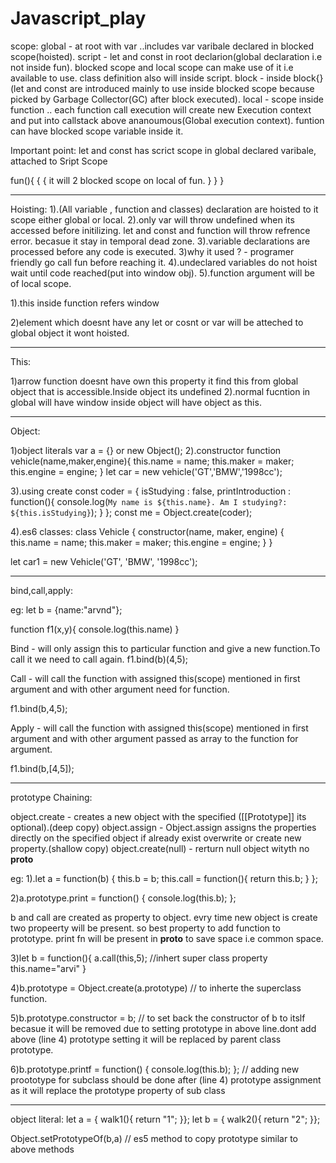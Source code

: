 # Javascript_play

scope:
global - at root with var ..includes var varibale declared in blocked scope(hoisted). 
script - let and const in root declarion(global declaration i.e not inside fun).  blocked scope and local scope can make use of it i.e available to use. class definition also will inside script.
block - inside block{} (let and const are introduced mainly to use inside blocked scope because picked by Garbage Collector(GC) after block executed).
local  - scope inside function .. each function call execution will create new Execution context and put into callstack above ananoumous(Global execution context). funtion can have blocked scope variable inside it.

Important point:
let and const has scrict scope in global declared varibale, attached to Sript Scope

fun(){
    {
        {
            it will 2 blocked scope on local of fun.
        }
    }
}

-------------------------

Hoisting:
1).(All variable , function and classes) declaration are hoisted to it scope either global or local.
2).only var will throw undefined when its accessed before initilizing. let and const and function will throw refrence error. becasue it stay in temporal dead zone.
3).variable declarations are processed before any code is executed.
3)why it used ? - programer friendly go call fun before reaching it.
4).undeclared variables do not hoist wait until code reached(put into window obj).
5).function argument will be of local scope.

1).this inside function refers window 

2)element which doesnt have any let or cosnt or var will be atteched to global object it wont hoisted.

-------------------------

This:

1)arrow function doesnt have own this property it find this from  global object that is accessible.Inside object its undefined
2).normal fucntion in global will have window inside object will have object as this.



-------------------------

Object:

1)object literals 
var a = {} or new Object();
2).constructor
function vehicle(name,maker,engine){
    this.name = name;
    this.maker = maker;
    this.engine = engine;
}
let car  = new vehicle('GT','BMW','1998cc');

3).using create 
const coder = {
    isStudying : false,
    printIntroduction : function(){
        console.log(`My name is ${this.name}. Am I studying?: ${this.isStudying}`);
    }
};
const me = Object.create(coder);

4).es6 classes:
class Vehicle {
  constructor(name, maker, engine) {
    this.name = name;
    this.maker =  maker;
    this.engine = engine;
  }
}
  
let car1 = new Vehicle('GT', 'BMW', '1998cc');

-------------------------

bind,call,apply:

eg:
let b = {name:"arvnd"};

function f1(x,y){
    console.log(this.name)
}

Bind - will only assign this to particular function and give a new function.To call it we need to call again.
f1.bind(b)(4,5);

Call - will call the function with assigned this(scope) mentioned in first argument and with other argument need for function. 

f1.bind(b,4,5);

Apply - will call the function with assigned this(scope) mentioned in first argument and with other argument passed as array to the function for argument. 

f1.bind(b,[4,5]);

-------------------------

prototype Chaining:

object.create - creates a new object with the specified ([[Prototype]] its optional).(deep copy)
object.assign -  Object.assign assigns the properties directly on the specified object if already exist overwrite or create new property.(shallow copy)
object.create(null) - rerturn null object wityth no __proto__

eg:
1).let a = function(b) {
    this.b = b;
    this.call = function(){
        return this.b;
    }
};


2)a.prototype.print = function() {   console.log(this.b); };

b and call are created as property to object. evry time new object is create two propeerty will be present. so best property to add function to prototype.
print fn will be present in __proto__ to save space i.e common space.

3)let b = function(){
    a.call(this,5); //inhert super class property
    this.name="arvi"
}

4)b.prototype =  Object.create(a.prototype) // to inherte the superclass function.

5)b.prototype.constructor =  b; // to set back the constructor of b to itslf becasue it will be removed due to setting prototype in above line.dont add above (line 4) prototype setting it will be replaced by parent class prototype.

6)b.prototype.printf = function() {
    console.log(this.b);
}; // adding new proototype for subclass should be done after (line 4) prototype assignment as it will replace the prototype property of sub class

-------------------------

object literal:
let a = { walk1(){ return "1"; }};
let b = {  walk2(){ return "2";  }};

Object.setPrototypeOf(b,a) // es5 method to copy prototype similar to above methods


